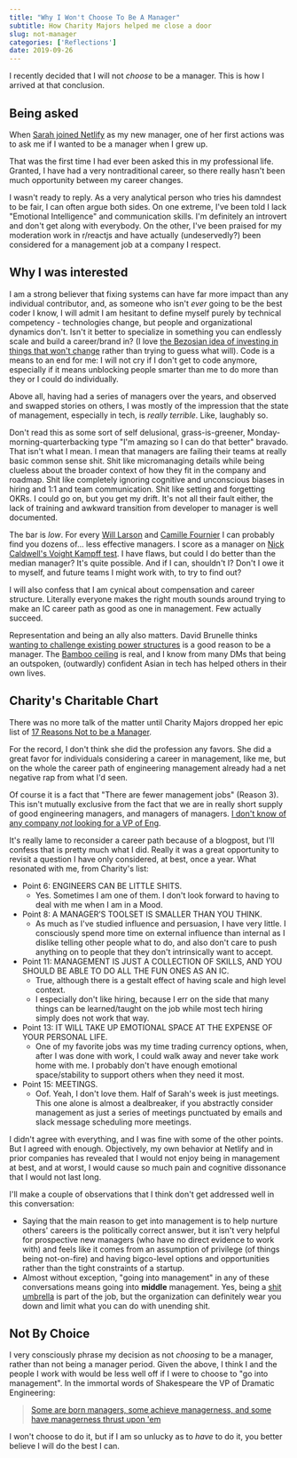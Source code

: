```yaml
---
title: "Why I Won't Choose To Be A Manager"
subtitle: How Charity Majors helped me close a door
slug: not-manager
categories: ['Reflections']
date: 2019-09-26
---
```


I recently decided that I will not _choose_ to be a manager. This is how I arrived at that conclusion.

## Being asked

When [Sarah joined Netlify](https://sarah.dev/blog/why-netlify) as my new manager, one of her first actions was to ask me if I wanted to be a manager when I grew up.

That was the first time I had ever been asked this in my professional life. Granted, I have had a very nontraditional career, so there really hasn't been much opportunity between my career changes.

I wasn't ready to reply. As a very analytical person who tries his damndest to be fair, I can often argue both sides. On one extreme, I've been told I lack "Emotional Intelligence" and communication skills. I'm definitely an introvert and don't get along with everybody. On the other, I've been praised for my moderation work in r/reactjs and have actually (undeservedly?) been considered for a management job at a company I respect.

## Why I was interested

I am a strong believer that fixing systems can have far more impact than any individual contributor, and, as someone who isn't _ever_ going to be the best coder I know, I will admit I am hesitant to define myself purely by technical competency - technologies change, but people and organizational dynamics don't. Isn't it better to specialize in something you can endlessly scale and build a career/brand in? (I love [the Bezosian idea of investing in things that won't change](https://www.goodreads.com/quotes/966699-i-very-frequently-get-the-question-what-s-going-to-change) rather than trying to guess what will). Code is a means to an end for me: I will not cry if I don't get to code anymore, especially if it means unblocking people smarter than me to do more than they or I could do individually.

Above all, having had a series of managers over the years, and observed and swapped stories on others, I was mostly of the impression that the state of management, especially in tech, is _really terrible_. Like, laughably so.

Don't read this as some sort of self delusional, grass-is-greener, Monday-morning-quarterbacking type "I'm amazing so I can do that better" bravado. That isn't what I mean. I mean that managers are failing their teams at really basic common sense shit. Shit like micromanaging details while being clueless about the broader context of how they fit in the company and roadmap. Shit like completely ignoring cognitive and unconscious biases in hiring and 1:1 and team communication. Shit like setting and forgetting OKRs. I could go on, but you get my drift. It's not all their fault either, the lack of training and awkward transition from developer to manager is well documented.

The bar is _low_. For every [Will Larson](https://lethain.com) and [Camille Fournier](https://www.amazon.com/Managers-Path-Leaders-Navigating-Growth/dp/1491973897) I can probably find you dozens of... less effective managers. I score as a manager on [Nick Caldwell's Voight Kampff test](https://hackernoon.com/a-voight-kampff-test-for-identifying-engineering-managers-bb8512c70857). I have flaws, but could I do better than the median manager? It's quite possible. And if I can, shouldn't I? Don't I owe it to myself, and future teams I might work with, to try to find out?

I will also confess that I am cynical about compensation and career structure. Literally everyone makes the right mouth sounds around trying to make an IC career path as good as one in management. Few actually succeed.

Representation and being an ally also matters. David Brunelle thinks [wanting to challenge existing power structures](https://www.davidbrunelle.com/2019-09-12-reasons-to-try-management/) is a good reason to be a manager. The [Bamboo ceiling](https://en.wikipedia.org/wiki/Bamboo_ceiling) is real, and I know from many DMs that being an outspoken, (outwardly) confident Asian in tech has helped others in their own lives.

## Charity's Charitable Chart

There was no more talk of the matter until Charity Majors dropped her epic list of [17 Reasons Not to be a Manager](https://charity.wtf/2019/09/08/reasons-not-to-be-a-manager/).

For the record, I don't think she did the profession any favors. She did a great favor for individuals considering a career in management, like me, but on the whole the career path of engineering management already had a net negative rap from what I'd seen.

Of course it is a fact that "There are fewer management jobs" (Reason 3). This isn't mutually exclusive from the fact that we are in really short supply of good engineering managers, and managers of managers. [I don't know of any company _not_ looking for a VP of Eng](https://mobile.twitter.com/swyx/status/1158466756777783296).

It's really lame to reconsider a career path because of a blogpost, but I'll confess that is pretty much what I did. Really it was a great opportunity to revisit a question I have only considered, at best, once a year. What resonated with me, from Charity's list:

- Point 6: ENGINEERS CAN BE LITTLE SHITS.
  - Yes. Sometimes I am one of them. I don't look forward to having to deal with me when I am in a Mood.
- Point 8: A MANAGER’S TOOLSET IS SMALLER THAN YOU THINK.
  - As much as I've studied influence and persuasion, I have very little. I consciously spend more time on external influence than internal as I dislike telling other people what to do, and also don't care to push anything on to people that they don't intrinsically want to accept.
- Point 11: MANAGEMENT IS JUST A COLLECTION OF SKILLS, AND YOU SHOULD BE ABLE TO DO ALL THE FUN ONES AS AN IC.
  - True, although there is a gestalt effect of having scale and high level context.
  - I especially don't like hiring, because I err on the side that many things can be learned/taught on the job while most tech hiring simply does not work that way.
- Point 13: IT WILL TAKE UP EMOTIONAL SPACE AT THE EXPENSE OF YOUR PERSONAL LIFE.
  - One of my favorite jobs was my time trading currency options, when, after I was done with work, I could walk away and never take work home with me. I probably don't have enough emotional space/stability to support others when they need it most.
- Point 15: MEETINGS.
  - Oof. Yeah, I don't love them. Half of Sarah's week is just meetings. This one alone is almost a dealbreaker, if you abstractly consider management as just a series of meetings punctuated by emails and slack message scheduling more meetings.

I didn't agree with everything, and I was fine with some of the other points. But I agreed with enough. Objectively, my own behavior at Netlify and in prior companies has revealed that I would not enjoy being in management at best, and at worst, I would cause so much pain and cognitive dissonance that I would not last long.

I'll make a couple of observations that I think don't get addressed well in this conversation:

- Saying that the main reason to get into management is to help nurture others' careers is the politically correct answer, but it isn't very helpful for prospective new managers (who have no direct evidence to work with) and feels like it comes from an assumption of privilege (of things being not-on-fire) and having bigco-level options and opportunities rather than the tight constraints of a startup.
- Almost without exception, "going into management" in any of these conversations means going into **middle** management. Yes, being a [shit umbrella](https://roadmunk.com/blog/shit-umbrella/) is part of the job, but the organization can definitely wear you down and limit what you can do with unending shit.

## Not By Choice

I very consciously phrase my decision as not _choosing_ to be a manager, rather than not being a manager period. Given the above, I think I and the people I work with would be less well off if I were to choose to "go into management". In the immortal words of Shakespeare the VP of Dramatic Engineering:

> [Some are born managers, some achieve managerness, and some have managerness thrust upon 'em](https://www.sparknotes.com/nofear/shakespeare/twelfthnight/page_110/)

I won't choose to do it, but if I am so unlucky as to _have_ to do it, you better believe I will do the best I can.

